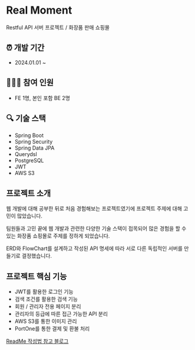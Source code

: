# Real Moment
Restful API 서버 프로젝트 / 화장품 판매 쇼핑몰


## ⏰ 개발 기간
- 2024.01.01 ~ 


## 🧑‍🤝‍🧑 참여 인원
- FE 1명, 본인 포함 BE 2명


## 🔍 기술 스택
- Spring Boot
- Spring Security
- Spring Data JPA
- Querydsl
- PostgreSQL
- JWT
- AWS S3


## 프로젝트 소개
웹 개발에 대해 공부한 뒤로 처음 경험해보는 프로젝트였기에 프로젝트 주제에 대해 고민이 많았습니다.

팀원들과 고민 끝에 웹 개발과 관련한 다양한 기술 스택이 접목되어 많은 경험을 할 수 있는 화장품 쇼핑몰로 주제를 정하게 되었습니다.

ERD와 FlowChart를 설계하고 작성된 API 명세에 따라 서로 다른 독립적인 서버를 만들기로 결정했습니다.


## 프로젝트 핵심 기능
- JWT를 활용한 로그인 기능
- 검색 조건를 활용한 검색 기능
- 회원 / 관리자 전용 페이지 분리
- 관리자의 등급에 따른 접근 가능한 API 분리
- AWS S3를 통한 이미지 관리
- PortOne를 통한 결제 및 환불 처리


[ReadMe 작성법 참고 블로그](https://backendcode.tistory.com/165)
